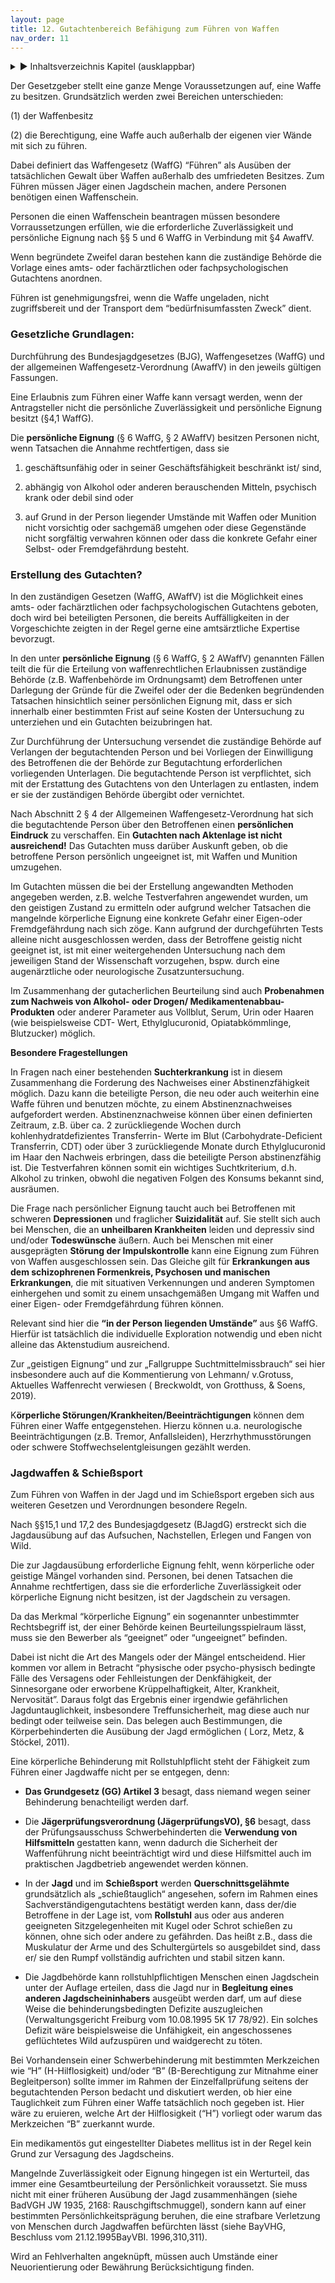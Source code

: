 ```yaml
---
layout: page
title: 12. Gutachtenbereich Befähigung zum Führen von Waffen
nav_order: 11
---
```

 
<details markdown="block"> 
  <summary> 
      &#9658; Inhaltsverzeichnis Kapitel (ausklappbar) 
  </summary>
 
1. TOC
{:toc}
 </details>
 
   <p></p>
 
 
Der Gesetz­geber stellt eine ganze Menge Voraus­set­zungen auf, eine
Waffe zu besitzen. Grundsätzlich werden zwei Bereichen unter­schieden:

(1) der Waffen­besitz

(2) die Berech­tigung, eine Waffe auch außerhalb der eigenen vier Wände
mit sich zu führen.

Dabei definiert das Waffengesetz (WaffG) “Führen” als Ausüben der
tatsächlichen Gewalt über Waffen außerhalb des umfriedeten Besitzes.
Zum Führen müssen Jäger einen Jagdschein machen, andere Personen
benötigen einen Waffen­schein.

Personen die einen Waffen­schein beantragen müssen besondere
Vorraussetzungen erfüllen, wie die erforderliche Zuverlässigkeit und
persönliche Eignung nach §§ 5 und 6 WaffG in Verbindung mit §4 AwaffV.

Wenn begründete Zweifel daran bestehen kann die zuständige Behörde die
Vorlage eines amts- oder fachärztlichen oder fachpsychologischen
Gutachtens anordnen.

Führen ist genehmigungsfrei, wenn die Waffe ungeladen, nicht
zugriffsbereit und der Transport dem “bedürfnisumfassten Zweck” dient.

### Gesetzliche Grundlagen:

Durchführung des Bundesjagdgesetzes (BJG), Waffengesetzes (WaffG) und
der allgemeinen Waffengesetz-Verordnung (AwaffV) in den jeweils gültigen
Fassungen.

Eine Erlaubnis zum Führen einer Waffe kann versagt werden, wenn der
Antragsteller nicht die persönliche Zuverlässigkeit und persönliche
Eignung besitzt (§4,1 WaffG).

Die **persönliche Eignung** (§ 6 WaffG, § 2 AWaffV) besitzen Personen
nicht, wenn Tatsachen die Annahme rechtfertigen, dass sie

1.  geschäftsunfähig oder in seiner Geschäftsfähigkeit beschränkt ist/
    sind,

2.  abhängig von Alkohol oder anderen berauschenden Mitteln, psychisch
    krank oder debil sind oder

3.  auf Grund in der Person liegender Umstände mit Waffen oder Munition
    nicht vorsichtig oder sachgemäß umgehen oder diese Gegenstände nicht
    sorgfältig verwahren können oder dass die konkrete Gefahr einer
    Selbst- oder Fremdgefährdung besteht.

### Erstellung des Gutachten?

In den zuständigen Gesetzen (WaffG, AWaffV) ist die Möglichkeit eines
amts- oder fachärztlichen oder fachpsychologischen Gutachtens geboten,
doch wird bei beteiligten Personen, die bereits Auffälligkeiten in der
Vorgeschichte zeigten in der Regel gerne eine amtsärztliche Expertise
bevorzugt.

In den unter **persönliche Eignung** (§ 6 WaffG, § 2 AWaffV) genannten
Fällen teilt die für die Erteilung von waffenrechtlichen Erlaubnissen
zuständige Behörde (z.B. Waffenbehörde im Ordnungsamt) dem Betroffenen
unter Darlegung der Gründe für die Zweifel oder der die Bedenken
begründenden Tatsachen hinsichtlich seiner persönlichen Eignung mit,
dass er sich innerhalb einer bestimmten Frist auf seine Kosten der
Untersuchung zu unterziehen und ein Gutachten beizubringen hat.

Zur Durchführung der Untersuchung versendet die zuständige Behörde auf
Verlangen der begutachtenden Person und bei Vorliegen der Einwilligung
des Betroffenen die der Behörde zur Begutachtung erforderlichen
vorliegenden Unterlagen. Die begutachtende Person ist verpflichtet, sich
mit der Erstattung des Gutachtens von den Unterlagen zu entlasten, indem
er sie der zuständigen Behörde übergibt oder vernichtet.

Nach Abschnitt 2 § 4 der Allgemeinen Waffengesetz-Verordnung hat sich
die begutachtende Person über den Betroffenen einen **persönlichen
Eindruck** zu verschaffen. Ein **Gutachten nach Aktenlage ist nicht
ausreichend\!** Das Gutachten muss darüber Auskunft geben, ob die
betroffene Person persönlich ungeeignet ist, mit Waffen und Munition
umzugehen.

Im Gutachten müssen die bei der Erstellung angewandten Methoden
angegeben werden, z.B. welche Testverfahren angewendet wurden, um den
geistigen Zustand zu ermitteln oder aufgrund welcher Tatsachen die
mangelnde körperliche Eignung eine konkrete Gefahr einer Eigen-oder
Fremdgefährdung nach sich zöge. Kann aufgrund der durchgeführten Tests
alleine nicht ausgeschlossen werden, dass der Betroffene geistig nicht
geeignet ist, ist mit einer weitergehenden Untersuchung nach dem
jeweiligen Stand der Wissenschaft vorzugehen, bspw. durch eine
augenärztliche oder neurologische Zusatzuntersuchung.

Im Zusammenhang der gutacherlichen Beurteilung sind auch **Probenahmen
zum Nachweis von Alkohol- oder Drogen/ Medikamentenabbau-Produkten**
oder anderer Parameter aus Vollblut, Serum, Urin oder Haaren (wie
beispielsweise CDT- Wert, Ethylglucuronid, Opiatabkömmlinge, Blutzucker)
möglich.

**Besondere Fragestellungen**

In Fragen nach einer bestehenden **Suchterkrankung** ist in diesem
Zusammenhang die Forderung des Nachweises einer Abstinenzfähigkeit
möglich. Dazu kann die beteiligte Person, die neu oder auch weiterhin
eine Waffe führen und benutzen möchte, zu einem Abstinenznachweises
aufgefordert werden. Abstinenznachweise können über einen definierten
Zeitraum, z.B. über ca. 2 zurückliegende Wochen durch
kohlenhydratdefizientes Transferrin- Werte im Blut
(Carbohydrate-Deficient Transferrin, CDT) oder über 3 zurückliegende
Monate durch Ethylglucuronid im Haar den Nachweis erbringen, dass die
beteiligte Person abstinenzfähig ist. Die Testverfahren können somit ein
wichtiges Suchtkriterium, d.h. Alkohol zu trinken, obwohl die negativen
Folgen des Konsums bekannt sind, ausräumen.

Die Frage nach persönlicher Eignung taucht auch bei Betroffenen mit
schweren **Depressionen** und fraglicher **Suizidalität** auf. Sie
stellt sich auch bei Menschen, die an **unheilbaren Krankheiten** leiden
und depressiv sind und/oder **Todeswünsche** äußern. Auch bei Menschen
mit einer ausgeprägten **Störung der Impulskontrolle** kann eine Eignung
zum Führen von Waffen ausgeschlossen sein. Das Gleiche gilt für
**Erkrankungen aus dem schizophrenen Formenkreis, Psychosen und
manischen Erkrankungen**, die mit situativen Verkennungen und anderen
Symptomen einhergehen und somit zu einem unsachgemäßen Umgang mit Waffen
und einer Eigen- oder Fremdgefährdung führen können.

Relevant sind hier die **“in der Person liegenden Umstände”** aus §6
WaffG. Hierfür ist tatsächlich die individuelle Exploration notwendig
und eben nicht alleine das Aktenstudium ausreichend.

Zur „geistigen Eignung“ und zur „Fallgruppe Suchtmittelmissbrauch“ sei
hier insbesondere auch auf die Kommentierung von Lehmann/ v.Grotuss,
Aktuelles Waffenrecht verwiesen
<span class="approved-insertion" data-user="20" data-username="ptinnemann" data-date="26165730"><span class="citation">(
Breckwoldt, von Grotthuss, & Soens, 2019)</span></span>.

K**örperliche Störungen/Krankheiten/Beeinträchtigungen** können dem
Führen einer Waffe entgegenstehen. Hierzu können u.a. neurologische
Beeinträchtigungen (z.B. Tremor, Anfallsleiden), Herzrhythmusstörungen
oder schwere Stoffwechselentgleisungen gezählt werden.

### Jagdwaffen & Schießsport

Zum Führen von Waffen in der Jagd und im Schießsport ergeben sich aus
weiteren Gesetzen und Verordnungen besondere Regeln.

Nach §§15,1 und 17,2 des Bundesjagdgesetz (BJagdG) erstreckt sich die
Jagdausübung auf das Aufsuchen, Nachstellen, Erlegen und Fangen von
Wild.

Die zur Jagdausübung erforderliche Eignung fehlt, wenn körperliche oder
geistige Mängel vorhanden sind. Personen, bei denen Tatsachen die
Annahme rechtfertigen, dass sie die erforderliche Zuverlässigkeit oder
körperliche Eignung nicht besitzen, ist der Jagdschein zu versagen.

Da das Merkmal “körperliche Eignung” ein sogenannter unbestimmter
Rechtsbegriff ist, der einer Behörde keinen Beurteilungsspielraum lässt,
muss sie den Bewerber als “geeignet” oder “ungeeignet” befinden.

Dabei ist nicht die Art des Mangels oder der Mängel entscheidend. Hier
kommen vor allem in Betracht “physische oder psycho-physisch bedingte
Fälle des Versagens oder Fehlleistungen der Denkfähigkeit, der
Sinnesorgane oder erworbene Krüppelhaftigkeit, Alter, Krankheit,
Nervosität”. Daraus folgt das Ergebnis einer irgendwie gefährlichen
Jagduntauglichkeit, insbesondere Treffunsicherheit, mag diese auch nur
bedingt oder teilweise
sein.<span class="approved-insertion" data-user="20" data-username="ptinnemann" data-date="26165730">
</span>Das belegen auch Bestimmungen, die Körperbehinderten die Ausübung
der Jagd
ermöglichen<span class="approved-insertion" data-user="20" data-username="ptinnemann" data-date="26165730">
<span class="citation">( Lorz, Metz, & Stöckel, 2011)</span></span>.

Eine körperliche Behinderung mit Rollstuhlpflicht steht der Fähigkeit
zum Führen einer Jagdwaffe nicht per se entgegen, denn:

  - **Das Grundgesetz (GG) Artikel 3** besagt, dass niemand wegen seiner
    Behinderung benachteiligt werden darf.

  - Die **Jägerprüfungsverordnung (JägerprüfungsVO), §6** besagt, dass
    der Prüfungsausschuss Schwerbehinderten die **Verwendung von
    Hilfsmitteln** gestatten kann, wenn dadurch die Sicherheit der
    Waffenführung nicht beeinträchtigt wird und diese Hilfsmittel auch
    im praktischen Jagdbetrieb angewendet werden können.

  - In der **Jagd** und im **Schießsport** werden
    **Querschnittsgelähmte** grundsätzlich als „schießtauglich“
    angesehen, sofern im Rahmen eines Sachverständigengutachtens
    bestätigt werden kann, dass der/die Betroffene in der Lage ist, vom
    **Rollstuhl** aus oder aus anderen geeigneten Sitzgelegenheiten mit
    Kugel oder Schrot schießen zu können, ohne sich oder andere zu
    gefährden. Das heißt z.B., dass die Muskulatur der Arme und des
    Schultergürtels so ausgebildet sind, dass er/ sie den Rumpf
    vollständig aufrichten und stabil sitzen kann.

  - Die Jagdbehörde kann rollstuhlpflichtigen Menschen einen Jagdschein
    unter der Auflage erteilen, dass die Jagd nur in **Begleitung eines
    anderen Jagdscheininhabers** ausgeübt werden darf, um auf diese
    Weise die behinderungsbedingten Defizite auszugleichen
    (Verwaltungsgericht Freiburg vom 10.08.1995 5K 17 78/92). Ein
    solches Defizit wäre beispielsweise die Unfähigkeit, ein
    angeschossenes geflüchtetes Wild aufzuspüren und waidgerecht zu
    töten.

Bei Vorhandensein einer Schwerbehinderung mit bestimmten Merkzeichen wie
“H” (H-Hilflosigkeit) und/oder “B” (B-Berechtigung zur Mitnahme einer
Begleitperson) sollte immer im Rahmen der Einzelfallprüfung seitens der
begutachtenden Person bedacht und diskutiert werden, ob hier eine
Tauglichkeit zum Führen einer Waffe tatsächlich noch gegeben ist. Hier
wäre zu eruieren, welche Art der Hilflosigkeit (“H”) vorliegt oder
warum das Merkzeichen “B” zuerkannt wurde.

Ein medikamentös gut eingestellter Diabetes mellitus ist in der Regel
kein Grund zur Versagung des Jagdscheins.

Mangelnde Zuverlässigkeit oder Eignung hingegen ist ein Werturteil, das
immer eine Gesamtbeurteilung der Persönlichkeit voraussetzt. Sie muss
nicht mit einer früheren Ausübung der Jagd zusammenhängen (siehe BadVGH
JW 1935, 2168: Rauschgiftschmuggel), sondern kann auf einer bestimmten
Persönlichkeitsprägung beruhen, die eine strafbare Verletzung von
Menschen durch Jagdwaffen befürchten lässt (siehe BayVHG, Beschluss vom
21.12.1995BayVBI. 1996,310,311).

Wird an Fehlverhalten angeknüpft, müssen auch Umstände einer
Neuorientierung oder Bewährung Berücksichtigung finden.

# 

<div class="csl-bib-body">

</div>
